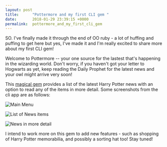```yaml
---
layout: post
title:      "Pottermore and my first CLI gem "
date:       2018-01-29 23:39:15 +0000
permalink:  pottermore_and_my_first_cli_gem
---
```



SO. I've finally made it through the end of OO ruby - a lot of huffing and puffing to get here but yes, I've made it and I'm really excited to share more about my first CLI gem! 

Welcome to Pottermore -- your one source for the lastest that's happening in the wizarding world. Don't worry, if you haven't got your letter to Hogwarts as yet, keep reading the Daily Prophet for the latest news and your owl might arrive very soon! 

This [magical gem](https://github.com/MadrasGal/purnima-cli-app) provides a list of the latest Harry Potter news with an option to read any of the items  in more detail.  Some screenshots from the cli app are as follows:

![Main Menu](https://drive.google.com/open?id=1gxgl4kIs2jWz2z9nr9H1VraweRY1Wchh)


![List of News items](https://drive.google.com/open?id=1sWzpELxJbryeGqyqUAm1oGASNgakmpbY)


![News in more detail](https://drive.google.com/open?id=1VF_QIYEQzbVBY0UIS7fggCyI3HDABIwZ)

I intend to work more on this gem to add new features - such as shopping of Harry Potter memorabilia, and possibly a sorting hat too! Stay tuned! 


